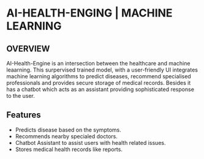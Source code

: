 # AI-HEALTH-ENGING | MACHINE LEARNING 
## OVERVIEW
AI-Health-Engine is an intersection between the healthcare and machine leaarning. This surpervised trained model, with a user-friendly UI integrates machine learning algorithms to predict diseases, recommend specialised professionals and provides secure storage of medical records. Besides it has a chatbot which acts as an assistant providing sophisticated response to the user.
## Features
- Predicts disease based on the symptoms.
- Recommends nearby specialed doctors.
- Chatbot Assistant to assist users with health related issues.
- Stores medical health records like reports.

